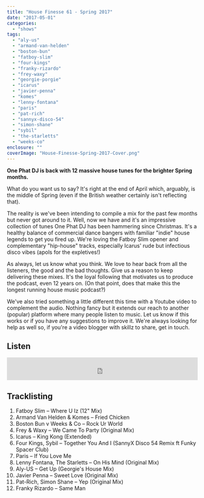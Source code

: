 ```yaml
---
title: "House Finesse 61 - Spring 2017"
date: "2017-05-01"
categories: 
  - "shows"
tags: 
  - "aly-us"
  - "armand-van-helden"
  - "boston-bun"
  - "fatboy-slim"
  - "four-kings"
  - "franky-rizardo"
  - "frey-waxy"
  - "georgie-porgie"
  - "icarus"
  - "javier-penna"
  - "komes"
  - "lenny-fontana"
  - "paris"
  - "pat-rich"
  - "sannyx-disco-54"
  - "simon-shane"
  - "sybil"
  - "the-starletts"
  - "weeks-co"
enclosure: ""
coverImage: "House-Finesse-Spring-2017-Cover.png"
---
```


**One Phat DJ is back with 12 massive house tunes for the brighter Spring months.**

What do you want us to say? It's right at the end of April which, arguably, is the middle of Spring (even if the British weather certainly isn't reflecting that).

The reality is we've been intending to compile a mix for the past few months but never got around to it. Well, now we have and it's an impressive collection of tunes One Phat DJ has been hammering since Christmas. It's a healthy balance of commercial dance bangers with familiar "indie" house legends to get you fired up. We're loving the Fatboy Slim opener and complementary "hip-house" tracks, especially Icarus' rude but infectious disco vibes (apols for the expletives!)

As always, let us know what you think. We love to hear back from all the listeners, the good and the bad thoughts. Give us a reason to keep delivering these mixes. It's the loyal following that motivates us to produce the podcast, even 12 years on. (On that point, does that make this the longest running house music podcast?)

We've also tried something a little different this time with a Youtube video to complement the audio. Nothing fancy but it extends our reach to another (popular) platform where many people listen to music. Let us know if this works or if you have any suggestions to improve it. We're always looking for help as well so, if you're a video blogger with skillz to share, get in touch.

## Listen

<iframe src="https://www.mixcloud.com/widget/iframe/?feed=https%3A%2F%2Fwww.mixcloud.com%2Fonephatdj%2Fhouse-finesse-spring-2017%2F&amp;hide_cover=1&amp;mini=1&amp;light=1" width="100%" height="60" frameborder="0"></iframe>

## Tracklisting

1. Fatboy Slim – Where U Iz (12" Mix)
2. Armand Van Helden & Komes – Fried Chicken
3. Boston Bun v Weeks & Co – Rock Ur World
4. Frey & Waxy – We Came To Party (Original Mix)
5. Icarus – King Kong (Extended)
6. Four Kings, Sybil – Together You And I (SannyX Disco 54 Remix ft Funky Spacer Club)
7. Paris – If You Love Me
8. Lenny Fontana, The Starletts – On His Mind (Original Mix)
9. Aly-US – Get Up (Georgie's House Mix)
10. Javier Penna – Sweet Love (Original Mix)
11. Pat-Rich, Simon Shane – Yep (Original Mix)
12. Franky Rizardo – Same Man
